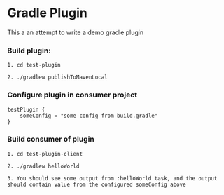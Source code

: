 # Gradle Plugin

This a an attempt to write a demo gradle plugin

### Build plugin:
`1. cd test-plugin`

`2. ./gradlew publishToMavenLocal`

### Configure plugin in consumer project
```
testPlugin {
    someConfig = "some config from build.gradle"
}
```

### Build consumer of plugin
`1. cd test-plugin-client`

`2. ./gradlew helloWorld`

`3. You should see some output from :helloWorld task, and the output should contain value from the configured someConfig above`
